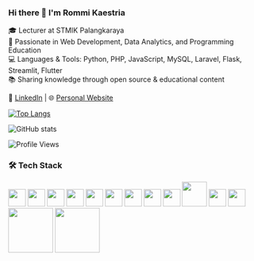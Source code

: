 ### Hi there 👋 I'm Rommi Kaestria

🎓 Lecturer at STMIK Palangkaraya  
🧠 Passionate in Web Development, Data Analytics, and Programming Education  
💻 Languages & Tools: Python, PHP, JavaScript, MySQL, Laravel, Flask, Streamlit, Flutter  
📚 Sharing knowledge through open source & educational content

🔗 [LinkedIn](https://www.linkedin.com/in/rommi-kaestria/) | 🌐 [Personal Website](https://rommikaestria.github.io/)

[![Top Langs](https://github-readme-stats.vercel.app/api/top-langs/?username=rommikaestria)](https://github.com/rommikaestria/github-readme-stats)

![GitHub stats](https://github-readme-stats.vercel.app/api?username=mazrommi&show_icons=true&theme=default)

![Profile Views](https://komarev.com/ghpvc/?username=rommikaestria&color=green)

### 🛠️ Tech Stack

<p>
  <img src="https://cdn.jsdelivr.net/gh/devicons/devicon/icons/python/python-original.svg" width="35"/>
  <img src="https://cdn.jsdelivr.net/gh/devicons/devicon/icons/php/php-original.svg" width="35"/>
  <img src="https://cdn.jsdelivr.net/gh/devicons/devicon/icons/javascript/javascript-original.svg" width="35"/>
  <img src="https://cdn.jsdelivr.net/gh/devicons/devicon/icons/dart/dart-original.svg" width="35"/>
  <img src="https://cdn.jsdelivr.net/gh/devicons/devicon/icons/laravel/laravel-original.svg" width="35"/>
  <img src="https://cdn.jsdelivr.net/gh/devicons/devicon/icons/django/django-plain.svg" width="35"/>
  <img src="https://cdn.jsdelivr.net/gh/devicons/devicon/icons/flask/flask-original.svg" width="35"/>
  <img src="https://cdn.jsdelivr.net/gh/devicons/devicon/icons/flutter/flutter-original.svg" width="35"/>
  <img src="https://cdn.jsdelivr.net/gh/devicons/devicon/icons/vuejs/vuejs-original.svg" width="35"/>
  <img src="https://img.icons8.com/?size=100&id=UFXRpPFebwa2&format=png&color=000000" width="50"/>
  <img src="https://cdn.jsdelivr.net/gh/devicons/devicon/icons/mongodb/mongodb-original.svg" width="35"/>
  <img src="https://cdn.jsdelivr.net/gh/devicons/devicon/icons/firebase/firebase-plain.svg" width="35"/>
  <img src="https://streamlit.io/images/brand/streamlit-logo-secondary-colormark-darktext.svg" width="90"/>
  <img src="https://fastapi.tiangolo.com/img/logo-margin/logo-teal.png" width="90"/>
</p>






